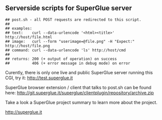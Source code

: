 ## Serverside scripts for SuperGlue server

```
## post.sh - all POST requests are redirected to this script.                                                
## 
## examples:
## text:    curl --data-urlencode '<html><title>' http://host/file.html
## image:   curl --form "userimage=@file.png" -H "Expect:" http://host/file.png 
## command: curl --data-urlencode 'ls' http://host/cmd
##
## returns: 200 (+ output of operation) on success
##          406 (+ error message in debug mode) on error
```
Curently, there is only one live and public SuperGlue server running this CGI, try it: http://test.superglue.it

SuperGlue browser extension / client that talks to post.sh can be found here: http://git.superglue.it/superglue/clientplugin/repository/archive.zip

Take a look a SuperGlue project summary to learn more about the project.

http://superglue.it
